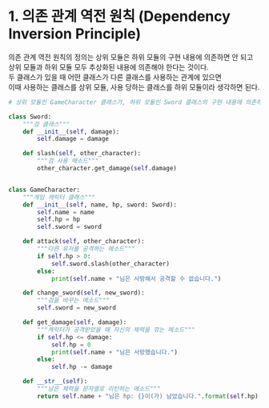 # 1. 의존 관계 역전 원칙 (Dependency Inversion Principle)

의존 관계 역전 원칙의 정의는 상위 모듈은 하위 모듈의 구현 내용에 의존하면 안 되고 상위 모듈과 하위 모듈 모두 추상화된 내용에 의존해야 한다는 것이다. <br>
두 클래스가 있을 때 어떤 클래스가 다른 클래스를 사용하는 관계에 있으면 <br>
이때 사용하는 클래스를 상위 모듈, 사용 당하는 클래스를 하위 모듈이라 생각하면 된다.

```python
# 상위 모듈인 GameCharacter 클래스가, 하위 모듈인 Sword 클래스의 구현 내용에 의존하고 있다.

class Sword:
    """검 클래스"""
    def __init__(self, damage):
        self.damage = damage

    def slash(self, other_character):
        """검 사용 메소드"""
        other_character.get_damage(self.damage)


class GameCharacter:
    """게임 캐릭터 클래스"""
    def __init__(self, name, hp, sword: Sword):
        self.name = name
        self.hp = hp
        self.sword = sword

    def attack(self, other_character):
        """다른 유저를 공격하는 메소드"""
        if self.hp > 0:
            self.sword.slash(other_character)
        else:
            print(self.name + "님은 사망해서 공격할 수 없습니다.")

    def change_sword(self, new_sword):
        """검을 바꾸는 메소드"""
        self.sword = new_sword

    def get_damage(self, damage):
        """캐릭터가 공격받았을 때 자신의 체력을 깎는 메소드"""
        if self.hp <= damage:
            self.hp = 0
            print(self.name + "님은 사망했습니다.")
        else:
            self.hp -= damage

    def __str__(self):
        """남은 체력을 문자열로 리턴하는 메소드"""
        return self.name + "님은 hp: {}이(가) 남았습니다.".format(self.hp)
```
